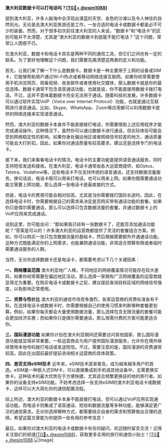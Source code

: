 **澳大利亚数据卡可以打电话吗？[[TG💪+ @esim1088](https://t.me/s/esim1088)]**

提到澳大利亚，许多人脑海中会浮现出湛蓝的天空、金色的沙滩以及令人神往的自然风光。无论是去澳大利亚旅游还是工作，一张合适的电话卡或数据卡都是必不可少的装备。然而，对于很多初次前往澳大利亚的人来说，“数据卡”和“电话卡”的区别可能并不太清楚，尤其是“澳大利亚的数据卡到底能不能打电话？”这个问题，常常让人困惑不已。

在澳大利亚，数据卡和电话卡其实是两种不同的通信工具，但它们之间也有一定的联系。为了更好地理解这个问题，我们需要先搞清楚这两者的定义和功能。

首先，让我们来了解一下什么是数据卡。数据卡是一种主要用于上网的设备或SIM卡，它能够帮助用户通过Wi-Fi热点或者移动网络连接互联网。如果你经常需要使用手机浏览网页、观看视频、收发邮件或者使用社交媒体，那么数据卡就是你的最佳选择。数据卡通常不包含语音通话功能，也就是说，你不能直接用数据卡拨打电话。不过，这并不意味着数据卡完全无法用于通话。随着科技的发展，许多数据卡可以通过软件实现VoIP（Voice over Internet Protocol）功能，也就是通过互联网进行语音通话。比如，Skype、WhatsApp、Zoom等应用都可以利用数据卡提供的网络连接来实现语音通话。

然而，澳大利亚的数据卡本身并不能直接拨打电话，你需要借助上述应用程序才能完成通话操作。这种情况下，虽然你可以通过数据卡进行通话，但实际体验可能会受到网络稳定性的影响。如果你身处偏远地区或者网络信号较差的地方，通话质量可能会大打折扣。因此，如果你对通话质量有较高要求，建议还是选择专门的电话卡。

接下来，我们来看看电话卡的情况。电话卡的主要功能是提供语音通话服务，同时支持短信发送和接收。在澳大利亚，电话卡通常由各大运营商提供，如Optus、Telstra、Vodafone等。这些电话卡不仅支持传统的语音通话，还支持数据流量服务。换句话说，电话卡既可以用来打电话，也可以用来上网。如果你既需要通话功能又需要上网功能，那么选择一张电话卡是最直接的方式。

但是，电话卡的费用可能会相对较高，尤其是当你需要拨打国际长途时。因此，在选择电话卡时，你需要根据自己的需求来决定是否购买带有通话功能的套餐。如果你只是偶尔需要通话，那么可以选择只包含数据流量的套餐，并通过数据卡上的VoIP应用来完成通话。

说到这里，你可能会问：“那如果我已经有一张数据卡了，还能否添加通话功能呢？”答案是可以的！许多澳大利亚的运营商都提供了灵活的套餐组合方案。例如，你可以购买一张只包含数据流量的基础卡，然后根据需要额外开通通话功能。这种方式既能满足你的上网需求，也能兼顾通话功能，非常适合预算有限或者临时需要通话服务的人群。

当然，无论你选择数据卡还是电话卡，都需要考虑以下几个关键因素：

**一、网络覆盖范围**
澳大利亚地广人稀，不同地区的网络覆盖情况可能存在较大差异。如果你经常需要在偏远地区活动，那么选择一家拥有广泛网络覆盖的运营商就显得尤为重要。在购买电话卡或数据卡之前，建议提前查询目标区域的网络信号强度，以免影响正常使用。

**二、资费与性价比**
澳大利亚的通信市场竞争激烈，各家运营商的资费标准各有千秋。在选择电话卡或数据卡时，你需要根据自己的使用习惯来判断哪种套餐更划算。例如，如果你每天都会大量使用数据流量，那么选择包含无限流量的套餐可能会更加经济实惠；而如果你只是偶尔需要通话，那么按需付费的方案可能更适合你。

**三、国际漫游功能**
如果你计划在澳大利亚期间还需要访问其他国家，那么国际漫游功能就显得非常重要。一些运营商会为用户提供国际漫游服务，允许你在境外继续使用本地号码拨打电话或发送短信。不过，需要注意的是，国际漫游的资费通常较高，因此在出国前最好提前咨询相关运营商的具体政策。

**四、是否支持eSIM技术**
近年来，eSIM技术逐渐普及，成为越来越多用户的首选。eSIM是一种嵌入式SIM卡，可以直接集成到手机或其他设备中，无需更换实体卡。这种技术的最大优势在于方便快捷，尤其适合频繁更换目的地的旅行者。如果你的设备支持eSIM功能，不妨考虑选择一张支持eSIM的澳大利亚电话卡或数据卡，这样可以大大简化你的通信配置流程。

综上所述，澳大利亚的数据卡本身不能直接打电话，但可以通过VoIP应用实现通话功能。而电话卡则集成了语音通话、短信和数据流量等多种功能，能够满足更广泛的通信需求。无论你选择哪种方式，都需要结合自身的需求和预算做出合理的选择。希望这篇文章能为你提供一些有用的参考信息！

最后，如果你对澳大利亚的电话卡或数据卡有任何疑问，欢迎随时留言交流！记得关注我们的频道[[TG💪+ @esim1088](https://t.me/s/esim1088)]，获取更多实用的旅行和通信小贴士！[[TG💪+ @esim1088](https://t.me/s/esim1088) ![Image](https://i.postimg.cc/4NQfJmqS/Snipaste-2025-05-13-00-14-12.png)]
